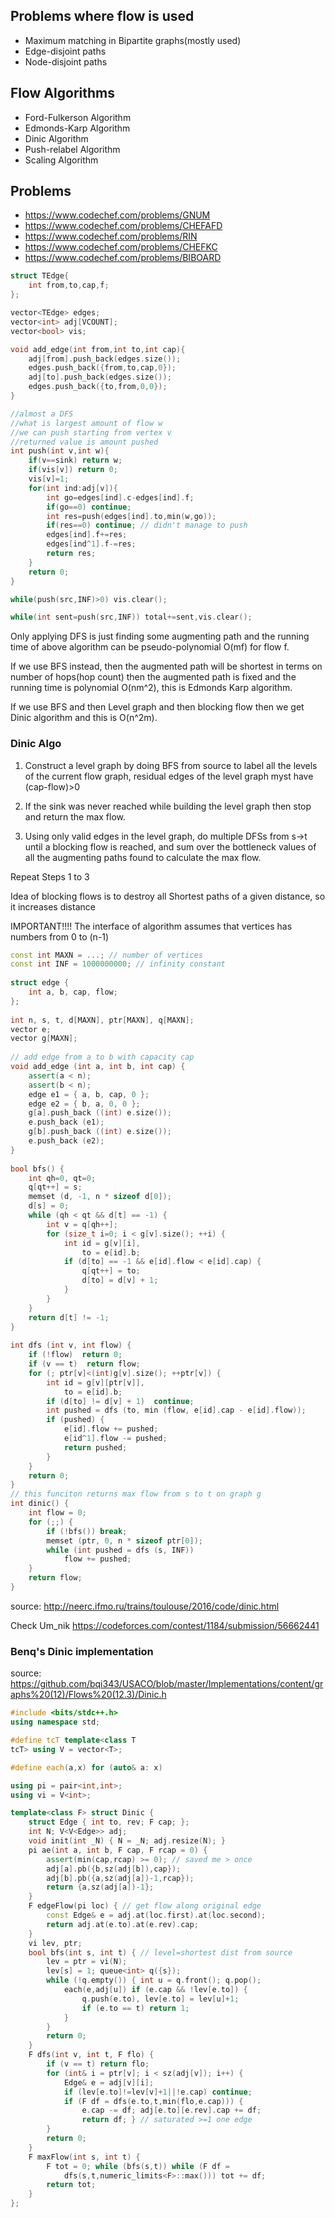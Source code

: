 ## Problems where flow is used
* Maximum matching in Bipartite graphs(mostly used)
* Edge-disjoint paths
* Node-disjoint paths

## Flow Algorithms
* Ford-Fulkerson Algorithm
* Edmonds-Karp Algorithm
* Dinic Algorithm
* Push-relabel Algorithm
* Scaling Algorithm

## Problems
* https://www.codechef.com/problems/GNUM
* https://www.codechef.com/problems/CHEFAFD
* https://www.codechef.com/problems/RIN
* https://www.codechef.com/problems/CHEFKC
* https://www.codechef.com/problems/BIBOARD

```cpp
struct TEdge{
    int from,to,cap,f;
};

vector<TEdge> edges;
vector<int> adj[VCOUNT];
vector<bool> vis;

void add_edge(int from,int to,int cap){
    adj[from].push_back(edges.size());
    edges.push_back({from,to,cap,0});
    adj[to].push_back(edges.size());
    edges.push_back({to,from,0,0});
}

//almost a DFS
//what is largest amount of flow w 
//we can push starting from vertex v
//returned value is amount pushed
int push(int v,int w){
    if(v==sink) return w;
    if(vis[v]) return 0;
    vis[v]=1;
    for(int ind:adj[v]){
        int go=edges[ind].c-edges[ind].f;
        if(go==0) continue;
        int res=push(edges[ind].to,min(w,go));
        if(res==0) continue; // didn't manage to push
        edges[ind].f+=res;
        edges[ind^1].f-=res;
        return res;
    }
    return 0;
}

while(push(src,INF)>0) vis.clear();

while(int sent=push(src,INF)) total+=sent,vis.clear();
```

Only applying DFS is just finding some augmenting path and the running time of above algorithm can be pseudo-polynomial O(mf) for flow f.

If we use BFS instead, then the augmented path will be shortest in terms on number of hops(hop count) then the augmented path is fixed and the running time is polynomial
O(nm^2), this is Edmonds Karp algorithm.

If we use BFS and then Level graph and then blocking flow then we get Dinic algorithm and this is O(n^2m).


### Dinic Algo

1. Construct a level graph by doing BFS from source to label all the levels of the current flow graph, residual edges of the level graph myst have (cap-flow)>0

2. If the sink was never reached while building the level graph then stop and return the max flow.

3. Using only valid edges in the level graph, do multiple DFSs from s->t until a blocking flow is reached, and sum over the  bottleneck values of all the augmenting paths found to calculate the max flow.

Repeat Steps 1 to 3

Idea of blocking flows is to destroy all Shortest paths of a given distance, so it increases distance

IMPORTANT!!!! The interface of algorithm assumes that vertices has numbers from 0 to (n-1)

```cpp
const int MAXN = ...; // number of vertices
const int INF = 1000000000; // infinity constant
 
struct edge {
    int a, b, cap, flow;
};
 
int n, s, t, d[MAXN], ptr[MAXN], q[MAXN];
vector e;
vector g[MAXN];
 
// add edge from a to b with capacity cap
void add_edge (int a, int b, int cap) {
    assert(a < n);
    assert(b < n);
    edge e1 = { a, b, cap, 0 };
    edge e2 = { b, a, 0, 0 };
    g[a].push_back ((int) e.size());
    e.push_back (e1);
    g[b].push_back ((int) e.size());
    e.push_back (e2);
}
 
bool bfs() {
    int qh=0, qt=0;
    q[qt++] = s;
    memset (d, -1, n * sizeof d[0]);
    d[s] = 0;
    while (qh < qt && d[t] == -1) {
        int v = q[qh++];
        for (size_t i=0; i < g[v].size(); ++i) {
            int id = g[v][i],
                to = e[id].b;
            if (d[to] == -1 && e[id].flow < e[id].cap) {
                q[qt++] = to;
                d[to] = d[v] + 1;
            }
        }
    }
    return d[t] != -1;
}
 
int dfs (int v, int flow) {
    if (!flow)  return 0;
    if (v == t)  return flow;
    for (; ptr[v]<(int)g[v].size(); ++ptr[v]) {
        int id = g[v][ptr[v]],
            to = e[id].b;
        if (d[to] != d[v] + 1)  continue;
        int pushed = dfs (to, min (flow, e[id].cap - e[id].flow));
        if (pushed) {
            e[id].flow += pushed;
            e[id^1].flow -= pushed;
            return pushed;
        }
    }
    return 0;
}
// this funciton returns max flow from s to t on graph g
int dinic() {
    int flow = 0;
    for (;;) {
        if (!bfs()) break;
        memset (ptr, 0, n * sizeof ptr[0]);
        while (int pushed = dfs (s, INF))
            flow += pushed;
    }
    return flow;
}
```

source: http://neerc.ifmo.ru/trains/toulouse/2016/code/dinic.html

Check Um_nik https://codeforces.com/contest/1184/submission/56662441


### Benq's Dinic implementation

source: https://github.com/bqi343/USACO/blob/master/Implementations/content/graphs%20(12)/Flows%20(12.3)/Dinic.h

```cpp
#include <bits/stdc++.h>
using namespace std;

#define tcT template<class T
tcT> using V = vector<T>;

#define each(a,x) for (auto& a: x)

using pi = pair<int,int>;
using vi = V<int>;

template<class F> struct Dinic {
    struct Edge { int to, rev; F cap; };
    int N; V<V<Edge>> adj;
    void init(int _N) { N = _N; adj.resize(N); }
    pi ae(int a, int b, F cap, F rcap = 0) { 
        assert(min(cap,rcap) >= 0); // saved me > once
        adj[a].pb({b,sz(adj[b]),cap});
        adj[b].pb({a,sz(adj[a])-1,rcap});
        return {a,sz(adj[a])-1};
    }
    F edgeFlow(pi loc) { // get flow along original edge
        const Edge& e = adj.at(loc.first).at(loc.second);
        return adj.at(e.to).at(e.rev).cap;
    }
    vi lev, ptr;
    bool bfs(int s, int t) { // level=shortest dist from source
        lev = ptr = vi(N);
        lev[s] = 1; queue<int> q({s});
        while (!q.empty()) { int u = q.front(); q.pop();
            each(e,adj[u]) if (e.cap && !lev[e.to]) {
                q.push(e.to), lev[e.to] = lev[u]+1;
                if (e.to == t) return 1;
            }
        }
        return 0;
    }
    F dfs(int v, int t, F flo) {
        if (v == t) return flo;
        for (int& i = ptr[v]; i < sz(adj[v]); i++) {
            Edge& e = adj[v][i];
            if (lev[e.to]!=lev[v]+1||!e.cap) continue;
            if (F df = dfs(e.to,t,min(flo,e.cap))) { 
                e.cap -= df; adj[e.to][e.rev].cap += df;
                return df; } // saturated >=1 one edge
        }
        return 0;
    }
    F maxFlow(int s, int t) {
        F tot = 0; while (bfs(s,t)) while (F df = 
            dfs(s,t,numeric_limits<F>::max())) tot += df;
        return tot;
    }
};
```
